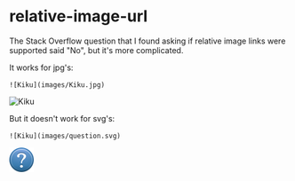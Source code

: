 # relative-image-url
The Stack Overflow question that I found asking if relative image links were supported said "No", but it's more complicated.

It works for jpg's:

    ![Kiku](images/Kiku.jpg)

![Kiku](images/Kiku.jpg)

But it doesn't work for svg's:
    
    ![Kiku](images/question.svg)   

![Kiku](images/question.svg)
